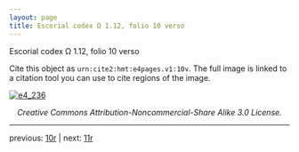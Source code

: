 ```yaml
---
layout: page
title: Escorial codex Ω 1.12, folio 10 verso
---
```


Escorial codex Ω 1.12, folio 10 verso

Cite this object as `urn:cite2:hmt:e4pages.v1:10v`.  The full image is linked to a citation tool you can use to cite regions of the image.

[![e4_236](http://www.homermultitext.org/iipsrv?IIIF=/project/homer/pyramidal/deepzoom/hmt/e4img/2017a/e4_236.tif/full/800,/0/default.jpg)](http://www.homermultitext.org/ict2/?urn=urn:cite2:hmt:e4img.2017a:e4_236) 

<p style="text-align: center; font-style: italic;">Creative Commons Attribution-Noncommercial-Share Alike 3.0 License.</p>

---

previous: [10r](../10r/) | next: [11r](../11r/)